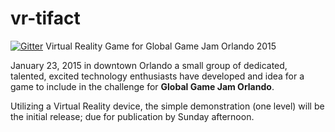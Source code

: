 # vr-tifact

[![Gitter](https://badges.gitter.im/Join%20Chat.svg)](https://gitter.im/ParkinT/vr-tifact?utm_source=badge&utm_medium=badge&utm_campaign=pr-badge&utm_content=badge)
Virtual Reality Game for Global Game Jam Orlando 2015

January 23, 2015 in downtown Orlando a small group of dedicated, talented, excited technology enthusiasts have developed and idea for a game to include in the challenge for __Global Game Jam Orlando__.

Utilizing a Virtual Reality device, the simple demonstration (one level) will be the initial release; due for publication by Sunday afternoon.

